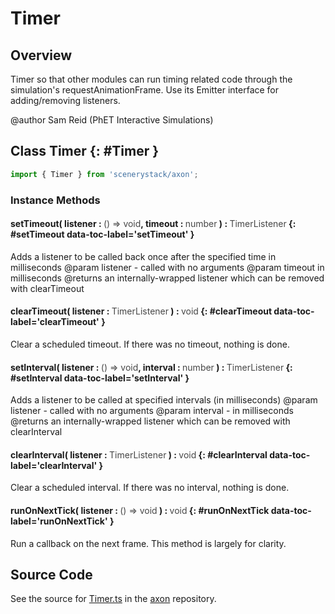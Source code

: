 # Timer

## Overview

Timer so that other modules can run timing related code through the simulation's requestAnimationFrame. Use its
Emitter interface for adding/removing listeners.

@author Sam Reid (PhET Interactive Simulations)

## Class Timer {: #Timer }


```js
import { Timer } from 'scenerystack/axon';
```
### Instance Methods

#### setTimeout( listener : <span style="font-weight: 400; opacity: 80%;">() =&gt; void</span>, timeout : <span style="font-weight: 400; opacity: 80%;">number</span> ) : <span style="font-weight: 400; opacity: 80%;">TimerListener</span> {: #setTimeout data-toc-label='setTimeout' }

Adds a listener to be called back once after the specified time in milliseconds
@param listener - called with no arguments
@param timeout in milliseconds
@returns an internally-wrapped listener which can be removed with clearTimeout

#### clearTimeout( listener : <span style="font-weight: 400; opacity: 80%;">TimerListener</span> ) : <span style="font-weight: 400; opacity: 80%;">void</span> {: #clearTimeout data-toc-label='clearTimeout' }

Clear a scheduled timeout. If there was no timeout, nothing is done.

#### setInterval( listener : <span style="font-weight: 400; opacity: 80%;">() =&gt; void</span>, interval : <span style="font-weight: 400; opacity: 80%;">number</span> ) : <span style="font-weight: 400; opacity: 80%;">TimerListener</span> {: #setInterval data-toc-label='setInterval' }

Adds a listener to be called at specified intervals (in milliseconds)
@param listener - called with no arguments
@param interval - in milliseconds
@returns an internally-wrapped listener which can be removed with clearInterval

#### clearInterval( listener : <span style="font-weight: 400; opacity: 80%;">TimerListener</span> ) : <span style="font-weight: 400; opacity: 80%;">void</span> {: #clearInterval data-toc-label='clearInterval' }

Clear a scheduled interval. If there was no interval, nothing is done.

#### runOnNextTick( listener : <span style="font-weight: 400; opacity: 80%;">() =&gt; void</span> ) : <span style="font-weight: 400; opacity: 80%;">void</span> {: #runOnNextTick data-toc-label='runOnNextTick' }

Run a callback on the next frame. This method is largely for clarity.



## Source Code

See the source for [Timer.ts](https://github.com/phetsims/axon/blob/main/js/Timer.ts) in the [axon](https://github.com/phetsims/axon) repository.
